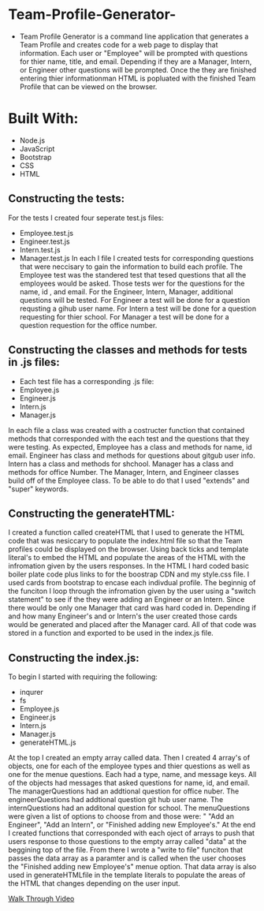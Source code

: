 # Team-Profile-Generator-

* Team Profile Generator is a command line application that generates a Team Profile and creates code for a web page to display that information. Each user or "Employee" will be prompted with questions for thier name, title, and email. Depending if they are a Manager, Intern, or Engineer other questions will be prompted.  Once the they are finished entering thier informationman HTML is popluated with the finished Team Profile that can be viewed on the browser. 

# Built With: 
* Node.js
* JavaScript
* Bootstrap
* CSS 
* HTML


## Constructing the tests: 
For the tests I created four seperate test.js files:
* Employee.test.js
* Engineer.test.js
* Intern.test.js
* Manager.test.js
In each I file I created tests for corresponding questions that were neccisary to gain the information to build each profile.
The Employee test was the standered test that tesed questions that all the employees would be asked. Those tests wer for the questions for the name, id , and email.
For the Engineer, Intern, Manager, additional questions will be tested.
For Engineer a test will be done for a question requsting a gihub user name.
For Intern a test will be done for a question requesting for thier school.
For Manager a test will be done for a question requestion for the office number.

## Constructing the classes and methods for tests in .js files:
* Each test file has a corresponding .js file:
* Employee.js
* Engineer.js
* Intern.js
* Manager.js

In each file a class was created with a costructer function that contained methods that corresponded with the each test and the questions that they were testing. As expected, Employee has a class and methods for name, id email.  Engineer has class and methods for questions about gitgub user info.  Intern has a class and methods for shchool. Manager has a class and methods for office Number.
The Manager, Intern, and Engineer classes build off of the Employee class. To be able to do that I used "extends" and "super" keywords.

## Constructing the generateHTML:
I created a function called createHTML that I used to generate the HTML code that was nesiccary to populate the index.html file so that the Team profiles could be displayed on the browser. Using back ticks and template literal's to embed the HTML and populate the areas of the HTML with the infromation given by the users responses.  In the HTML I hard coded basic boiler plate code plus links to for the boostrap CDN and my style.css file. I used cards from bootstrap to encase each indivdual profile.  The beginnig of the funciton I loop through the infromation given by the user using a "switch statement" to see if the they were adding an Engineer or an Intern.  Since there would be only one Manager that card was hard coded in. Depending if and how many Engineer's and or Intern's the user created those cards would be generated and placed after the Manager card.  All of that code was stored in a function and exported to be used in the index.js file. 

## Constructing the index.js:
To begin I started with requiring the following:
* inqurer
* fs
* Employee.js
* Engineer.js
* Intern.js
* Manager.js
* generateHTML.js

At the top I created an empty array called data. Then I created 4 array's of objects, one for each of the employee types and thier questions as well as one for the menue questions. Each had a type, name, and message keys. All of the objects had messages that asked questions for name, id, and email.  The managerQuestions had an addtional question for office nuber. The engineerQuestions had addtional question git hub user name. The internQuestions had an additonal question for school.   The menuQuestions were given a list of options to choose from and those were: " "Add an Engineer", "Add an Intern", or "Finished adding new Employee's."  At the end I created functions that corresponded with each oject of arrays to push that users response to those questions to the empty array called "data" at the beggining top of the file.  From there I wrote a "write to file" funciton that passes the data array as a paramter and is called when the user chooses the "Finished adding new Employee's" menue option.  That data array is also used in generateHTMLfile in the template literals to populate the areas of the HTML that changes depending on the user input. 


[Walk Through Video](https://drive.google.com/file/d/1WSveZMOKrFlyST-pVzWELuAm6s6LkfiF/view?usp=sharing)



